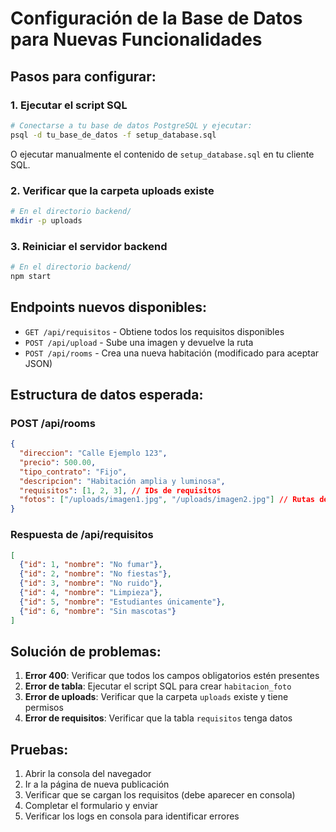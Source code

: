 # Configuración de la Base de Datos para Nuevas Funcionalidades

## Pasos para configurar:

### 1. Ejecutar el script SQL
```bash
# Conectarse a tu base de datos PostgreSQL y ejecutar:
psql -d tu_base_de_datos -f setup_database.sql
```

O ejecutar manualmente el contenido de `setup_database.sql` en tu cliente SQL.

### 2. Verificar que la carpeta uploads existe
```bash
# En el directorio backend/
mkdir -p uploads
```

### 3. Reiniciar el servidor backend
```bash
# En el directorio backend/
npm start
```

## Endpoints nuevos disponibles:

- `GET /api/requisitos` - Obtiene todos los requisitos disponibles
- `POST /api/upload` - Sube una imagen y devuelve la ruta
- `POST /api/rooms` - Crea una nueva habitación (modificado para aceptar JSON)

## Estructura de datos esperada:

### POST /api/rooms
```json
{
  "direccion": "Calle Ejemplo 123",
  "precio": 500.00,
  "tipo_contrato": "Fijo",
  "descripcion": "Habitación amplia y luminosa",
  "requisitos": [1, 2, 3], // IDs de requisitos
  "fotos": ["/uploads/imagen1.jpg", "/uploads/imagen2.jpg"] // Rutas de fotos
}
```

### Respuesta de /api/requisitos
```json
[
  {"id": 1, "nombre": "No fumar"},
  {"id": 2, "nombre": "No fiestas"},
  {"id": 3, "nombre": "No ruido"},
  {"id": 4, "nombre": "Limpieza"},
  {"id": 5, "nombre": "Estudiantes únicamente"},
  {"id": 6, "nombre": "Sin mascotas"}
]
```

## Solución de problemas:

1. **Error 400**: Verificar que todos los campos obligatorios estén presentes
2. **Error de tabla**: Ejecutar el script SQL para crear `habitacion_foto`
3. **Error de uploads**: Verificar que la carpeta `uploads` existe y tiene permisos
4. **Error de requisitos**: Verificar que la tabla `requisitos` tenga datos

## Pruebas:

1. Abrir la consola del navegador
2. Ir a la página de nueva publicación
3. Verificar que se cargan los requisitos (debe aparecer en consola)
4. Completar el formulario y enviar
5. Verificar los logs en consola para identificar errores 